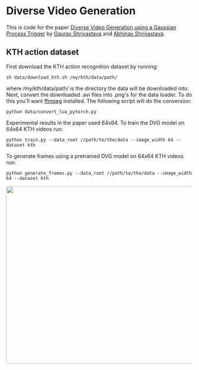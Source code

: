 # Diverse Video Generation
This is code for the paper [Diverse Video Generation using a Gaussian Process Trigger](https://openreview.net/forum?id=Qm7R_SdqTpT) by [Gaurav Shrivastava](https://www.cs.umd.edu/~gauravsh/) and [Abhinav Shrivastava](https://www.cs.umd.edu/~abhinav/). 



## KTH action dataset
First download the KTH action recognition dataset by running:
```
sh data/download_kth.sh /my/kth/data/path/
```
where /my/kth/data/path/ is the directory the data will be downloaded into. Next, convert the downloaded .avi files into .png's for the data loader. To do this you'll want [ffmpeg](https://ffmpeg.org/) installed. The following script will do the conversion:
```
python data/convert_lua_pytorch.py
```
Experimental results in the paper used 64x64.
To train the DVG model on 64x64 KTH videos run:
```
python train.py --data_root //path/to/the/data --image_width 64 --dataset kth
```

To generate frames using a pretrained DVG model on 64x64 KTH videos run:
```
python generate_frames.py --data_root //path/to/the/data --image_width 64 --dataset kth
```
<p align="center">
<img src='Results/QualitativeResults_DVG.gif' align="center" width=630 height="480">
</p>
